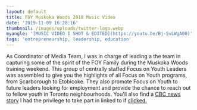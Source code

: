 ```yaml
---
layout: default
title: FOY Muskoka Woods 2018 Music Video
date: '2019-11-09 16:28:16'
thumbnail: /images/uploads/twitter-logo.webp
myangle: '[MUSIC VIDEO I SHOT & EDITED](https://youtu.be/Bj-SvLWgA00)'
tags: 'entrepreneurship, leadership, education'
---
```

As Coordinator of Media Team, I was in charge of leading a the team in capturing some of the spirit of the FOY Family during the Muskoka Woods training weekend. This group of centrally staffed Focus on Youth Leaders was assembled to give you the highlights of all Focus on Youth programs, from Scarborough to Etobicoke. They also promote Focus on Youth to future leaders looking for employment and provide the chance to reach out to fellow youth in Toronto neighbourhoods. You'll also find a [CBC news story](https://www.cbc.ca/news/canada/toronto/focus-youth-funding-cut-1.4953243) I had the privilege to take part in linked to if [clicked.](https://www.cbc.ca/news/canada/toronto/focus-youth-funding-cut-1.4953243)
